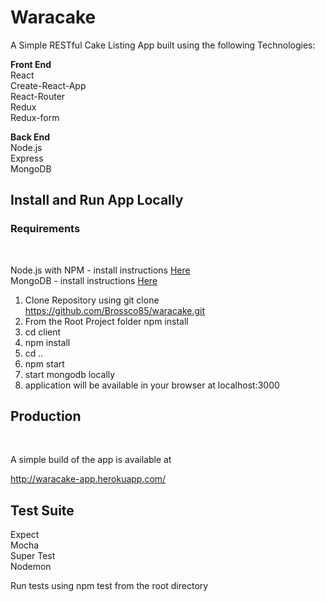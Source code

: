 <h1>Waracake</h1>
A Simple RESTful Cake Listing App built using the following Technologies: <br>

<b>Front End</b> <br>
React <br>
Create-React-App <br>
React-Router <br>
Redux <br>
Redux-form <br>

<b>Back End</b><br>
Node.js <br>
Express <br>
MongoDB <br>

<h2>Install and Run App Locally</h2>
<h3>Requirements</h3> <br>

Node.js with NPM - install instructions [Here](https://docs.npmjs.com/getting-started/installing-node) <br>
MongoDB - install instructions [Here](https://docs.mongodb.com/manual/installation/) <br>

1. Clone Repository using git clone https://github.com/Brossco85/waracake.git <br>
2. From the Root Project folder npm install <br> 
3. cd client <br>
4. npm install <br>
5. cd .. <br>
6. npm start <br>
7. start mongodb locally <br>
8. application will be available in your browser at localhost:3000 <br>

<h2>Production</h2> <br>

A simple build of the app is available at <br>

http://waracake-app.herokuapp.com/ <br>

<h2>Test Suite</h2>
Expect <br>
Mocha <br>
Super Test <br>
Nodemon <br>

Run tests using npm test from the root directory
